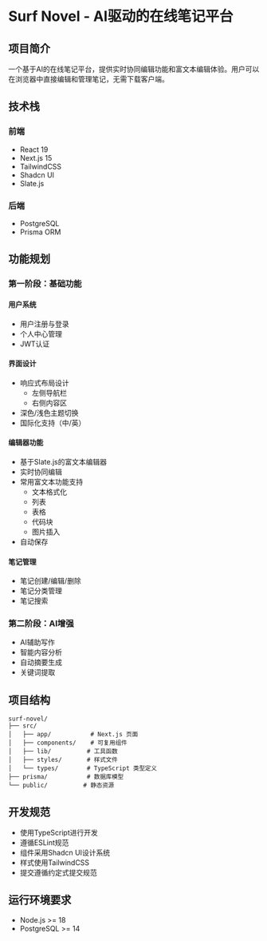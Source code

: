 # Surf Novel - AI驱动的在线笔记平台

## 项目简介
一个基于AI的在线笔记平台，提供实时协同编辑功能和富文本编辑体验。用户可以在浏览器中直接编辑和管理笔记，无需下载客户端。

## 技术栈
### 前端
- React 19
- Next.js 15
- TailwindCSS
- Shadcn UI
- Slate.js

### 后端
- PostgreSQL
- Prisma ORM

## 功能规划

### 第一阶段：基础功能
#### 用户系统
- 用户注册与登录
- 个人中心管理
- JWT认证

#### 界面设计
- 响应式布局设计
  - 左侧导航栏
  - 右侧内容区
- 深色/浅色主题切换
- 国际化支持（中/英）

#### 编辑器功能
- 基于Slate.js的富文本编辑器
- 实时协同编辑
- 常用富文本功能支持
  - 文本格式化
  - 列表
  - 表格
  - 代码块
  - 图片插入
- 自动保存

#### 笔记管理
- 笔记创建/编辑/删除
- 笔记分类管理
- 笔记搜索

### 第二阶段：AI增强
- AI辅助写作
- 智能内容分析
- 自动摘要生成
- 关键词提取

## 项目结构
```
surf-novel/
├── src/
│   ├── app/           # Next.js 页面
│   ├── components/    # 可复用组件
│   ├── lib/          # 工具函数
│   ├── styles/       # 样式文件
│   └── types/        # TypeScript 类型定义
├── prisma/           # 数据库模型
└── public/          # 静态资源
```

## 开发规范
- 使用TypeScript进行开发
- 遵循ESLint规范
- 组件采用Shadcn UI设计系统
- 样式使用TailwindCSS
- 提交遵循约定式提交规范

## 运行环境要求
- Node.js >= 18
- PostgreSQL >= 14
